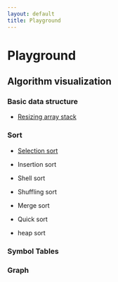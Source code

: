 ```yaml
---
layout: default
title: Playground
---
```


# Playground
## Algorithm visualization
### Basic data structure
* [Resizing array stack](./playground/index.html#stack)

### Sort
* [Selection sort](./playground/index.html#selection-sort)
* Insertion sort
* Shell sort
* Shuffling sort
* Merge sort
* Quick sort

* heap sort
### Symbol Tables

### Graph

